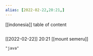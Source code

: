 ```yaml
---
alias: [2022-02-22,20:21,]
---
```

[[indonesia]]
table of content
```toc
```

[[2022-02-22]] 20:21
[[mount semeru]]
```query
"java"
```